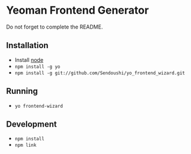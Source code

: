 # Yeoman Frontend Generator

Do not forget to complete the README.

## Installation

- Install [node](http://nodejs.org)
- `npm install -g yo`
- `npm install -g git://github.com/Sendoushi/yo_frontend_wizard.git`

## Running
- `yo frontend-wizard`

## Development

- `npm install`
- `npm link`
